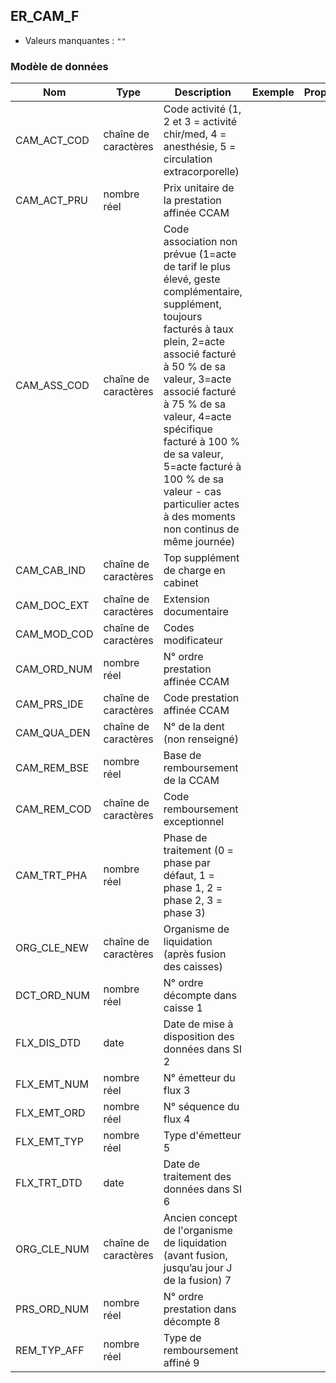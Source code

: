 <!-- SPDX-License-Identifier: MPL-2.0 -->
## ER_CAM_F

- Valeurs manquantes : `""`

### Modèle de données

|Nom|Type|Description|Exemple|Propriétés|
|-|-|-|-|-|
|CAM_ACT_COD|chaîne de caractères|Code activité (1, 2 et 3 = activité chir/med, 4 = anesthésie, 5 = circulation extracorporelle)|||
|CAM_ACT_PRU|nombre réel|Prix unitaire de la prestation affinée CCAM|||
|CAM_ASS_COD|chaîne de caractères|Code association non prévue (1=acte de tarif le plus élevé, geste complémentaire, supplément, toujours facturés à taux plein, 2=acte associé facturé à 50 % de sa valeur, 3=acte associé facturé à 75 % de sa valeur, 4=acte spécifique facturé à 100 % de sa valeur, 5=acte facturé à 100 % de sa valeur - cas particulier actes à des moments non continus de même journée)|||
|CAM_CAB_IND|chaîne de caractères|Top supplément de charge en cabinet|||
|CAM_DOC_EXT|chaîne de caractères|Extension documentaire|||
|CAM_MOD_COD|chaîne de caractères|Codes modificateur|||
|CAM_ORD_NUM|nombre réel|N° ordre prestation affinée CCAM|||
|CAM_PRS_IDE|chaîne de caractères|Code prestation affinée CCAM|||
|CAM_QUA_DEN|chaîne de caractères|N° de la dent (non renseigné)|||
|CAM_REM_BSE|nombre réel|Base de remboursement de la CCAM|||
|CAM_REM_COD|chaîne de caractères|Code remboursement exceptionnel|||
|CAM_TRT_PHA|nombre réel|Phase de traitement (0 = phase par défaut, 1 = phase 1, 2 = phase 2, 3 = phase 3)|||
|ORG_CLE_NEW|chaîne de caractères|Organisme de liquidation (après fusion des caisses)|||
|DCT_ORD_NUM|nombre réel|N° ordre décompte dans caisse                      1|||
|FLX_DIS_DTD|date|Date de mise à disposition des données dans SI     2|||
|FLX_EMT_NUM|nombre réel|N° émetteur du flux                                                  3|||
|FLX_EMT_ORD|nombre réel|N° séquence du flux                                               4|||
|FLX_EMT_TYP|nombre réel|Type d'émetteur                                                      5|||
|FLX_TRT_DTD|date|Date de traitement des données dans SI                   6|||
|ORG_CLE_NUM|chaîne de caractères|Ancien concept de l'organisme de liquidation (avant fusion, jusqu’au jour J de la fusion)          7|||
|PRS_ORD_NUM|nombre réel|N° ordre prestation dans décompte                 8|||
|REM_TYP_AFF|nombre réel|Type de remboursement affiné                                 9|||
